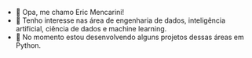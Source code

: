 - 👋 Opa, me chamo Eric Mencarini!
- 👀 Tenho interesse nas área de engenharia de dados, inteligência artificial, ciência de dados e machine learning.
- 🌱 No momento estou desenvolvendo alguns projetos dessas áreas em Python.

<!---
EricMencarini/EricMencarini is a ✨ special ✨ repository because its `README.md` (this file) appears on your GitHub profile.
You can click the Preview link to take a look at your changes.
--->
